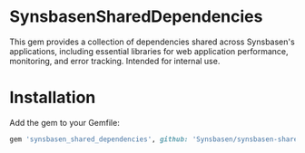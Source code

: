 # SynsbasenSharedDependencies

This gem provides a collection of dependencies shared across Synsbasen's applications, including essential libraries for web application performance, monitoring, and error tracking. Intended for internal use.

# Installation
Add the gem to your Gemfile:

```ruby
gem 'synsbasen_shared_dependencies', github: 'Synsbasen/synsbasen-shared-dependencies', branch: 'master'
```
